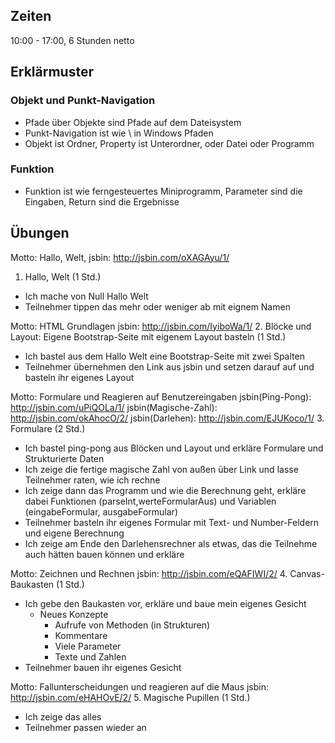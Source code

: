 Zeiten
------
10:00 - 17:00, 6 Stunden netto

Erklärmuster
------------

### Objekt und Punkt-Navigation
- Pfade über Objekte sind Pfade auf dem Dateisystem
- Punkt-Navigation ist wie \ in Windows Pfaden
- Objekt ist Ordner, Property ist Unterordner, oder Datei oder Programm

### Funktion
- Funktion ist wie ferngesteuertes Miniprogramm, Parameter sind die Eingaben, Return sind die Ergebnisse

Übungen
-------
Motto: Hallo, Welt,
jsbin: http://jsbin.com/oXAGAyu/1/
1. Hallo, Welt (1 Std.)
- Ich mache von Null Hallo Welt
- Teilnehmer tippen das mehr oder weniger ab mit eignem Namen

Motto: HTML Grundlagen
jsbin: http://jsbin.com/IyiboWa/1/
2. Blöcke und Layout: Eigene Bootstrap-Seite mit eigenem Layout basteln (1 Std.)
- Ich bastel aus dem Hallo Welt eine Bootstrap-Seite mit zwei Spalten
- Teilnehmer übernehmen den Link aus jsbin und setzen darauf auf und basteln ihr eigenes Layout

Motto: Formulare und Reagieren auf Benutzereingaben
jsbin(Ping-Pong): http://jsbin.com/uPiQOLa/1/
jsbin(Magische-Zahl): http://jsbin.com/okAhocO/2/
jsbin(Darlehen): http://jsbin.com/EJUKoco/1/
3. Formulare (2 Std.)
- Ich bastel ping-pong aus Blöcken und Layout und erkläre Formulare und Strukturierte Daten
- Ich zeige die fertige magische Zahl von außen über Link und lasse Teilnehmer raten, wie ich rechne
- Ich zeige dann das Programm und wie die Berechnung geht, erkläre dabei Funktionen (parseInt,werteFormularAus)
  und Variablen (eingabeFormular, ausgabeFormular)
- Teilnehmer basteln ihr eigenes Formular mit Text- und Number-Feldern und eigene Berechnung
- Ich zeige am Ende den Darlehensrechner als etwas, das die Teilnehme auch hätten bauen können und erkläre

Motto: Zeichnen und Rechnen
jsbin: http://jsbin.com/eQAFIWI/2/
4. Canvas-Baukasten (1 Std.)
- Ich gebe den Baukasten vor, erkläre und baue mein eigenes Gesicht
  - Neues Konzepte
    - Aufrufe von Methoden (in Strukturen)
    - Kommentare
    - Viele Parameter
    - Texte und Zahlen
- Teilnehmer bauen ihr eigenes Gesicht

Motto: Fallunterscheidungen und reagieren auf die Maus
jsbin: http://jsbin.com/eHAHOvE/2/
5. Magische Pupillen (1 Std.)
- Ich zeige das alles
- Teilnehmer passen wieder an
